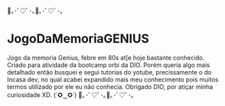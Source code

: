 🍒｡･ﾟ♡ﾟ･｡🍓｡･ﾟ♡ﾟ･｡
# JogoDaMemoriaGENIUS
Jogo da memoria Genius, febre em 80s at[e hoje bastante conhecido.
Criado para atividade da bootcamp orbi da DIO. 
Porém queria algo mais detalhado então busquei e segui tutorias do yotube, precissamente o do Incasa dev, no qual
acabei expandido mais meu conhecimento pois muitos termos utilizado por ele eu não conhecia.
Obrigado DIO, por atiçar minha curiosidade XD.
(´✪‿✪`)
🍒｡･ﾟ♡ﾟ･｡🍓｡･ﾟ♡ﾟ･｡
